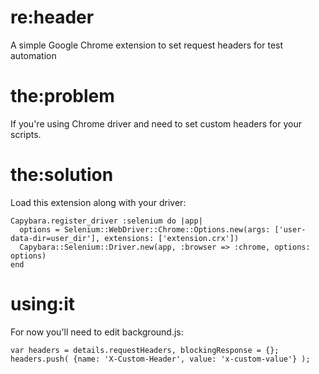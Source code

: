 # re:header
A simple Google Chrome extension to set request headers for test automation

# the:problem
If you're using Chrome driver and need to set custom headers for your scripts.

# the:solution
Load this extension along with your driver:

```
Capybara.register_driver :selenium do |app|
  options = Selenium::WebDriver::Chrome::Options.new(args: ['user-data-dir=user_dir'], extensions: ['extension.crx'])
  Capybara::Selenium::Driver.new(app, :browser => :chrome, options: options)
end
```

# using:it

For now you'll need to edit background.js:

```
var headers = details.requestHeaders, blockingResponse = {};
headers.push( {name: 'X-Custom-Header', value: 'x-custom-value'} );
```
